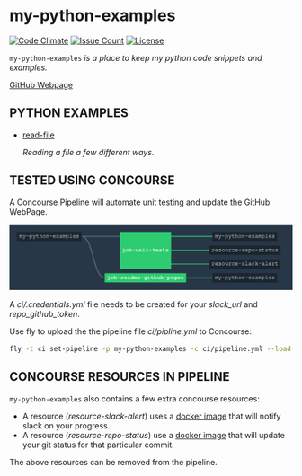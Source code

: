 # my-python-examples

[![Code Climate](https://codeclimate.com/github/JeffDeCola/my-python-examples/badges/gpa.svg)](https://codeclimate.com/github/JeffDeCola/my-python-examples)
[![Issue Count](https://codeclimate.com/github/JeffDeCola/my-python-examples/badges/issue_count.svg)](https://codeclimate.com/github/JeffDeCola/my-python-examples/issues)
[![License](http://img.shields.io/:license-mit-blue.svg)](http://jeffdecola.mit-license.org)

`my-python-examples` _is a place to keep my python code snippets and examples._

[GitHub Webpage](https://jeffdecola.github.io/my-python-examples/)

## PYTHON EXAMPLES

* [read-file](https://github.com/JeffDeCola/my-python-examples/tree/master/read-file)

  _Reading a file a few different ways._

## TESTED USING CONCOURSE

A Concourse Pipeline will automate unit testing and update the GitHub WebPage.

![IMAGE - my-python-examples concourse ci piepline - IMAGE](docs/pics/my-python-examples-pipeline.jpg)

A _ci/.credentials.yml_ file needs to be created for your _slack_url_ and _repo_github_token_.

Use fly to upload the the pipeline file _ci/pipline.yml_ to Concourse:

```bash
fly -t ci set-pipeline -p my-python-examples -c ci/pipeline.yml --load-vars-from ci/.credentials.yml
```

## CONCOURSE RESOURCES IN PIPELINE

`my-python-examples` also contains a few extra concourse resources:

* A resource (_resource-slack-alert_) uses a [docker image](https://hub.docker.com/r/cfcommunity/slack-notification-resource)
  that will notify slack on your progress.
* A resource (_resource-repo-status_) use a [docker image](https://hub.docker.com/r/dpb587/github-status-resource)
  that will update your git status for that particular commit.

The above resources can be removed from the pipeline.
